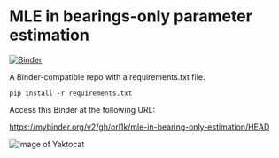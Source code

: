 # MLE in bearings-only parameter estimation

[![Binder](https://mybinder.org/badge_logo.svg)](https://mybinder.org/v2/gh/orl1k/mle-in-bearing-only-estimation/HEAD)

A Binder-compatible repo with a requirements.txt file.

```
pip install -r requirements.txt
```

Access this Binder at the following URL:

https://mybinder.org/v2/gh/orl1k/mle-in-bearing-only-estimation/HEAD

![Image of Yaktocat](https://sun9-62.userapi.com/impg/tMFOFJOINRqXnOpzaSrdeLXcbpGwATwd_vLRkA/QcUUX1zbw2U.jpg?size=1448x690&quality=96&sign=d81b2e944e6e686d3e5ab88a1de9897d&type=album)
